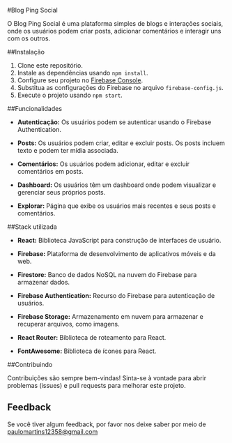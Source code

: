 #Blog Ping Social

O Blog Ping Social é uma plataforma simples de blogs e interações sociais, onde os usuários podem criar posts, adicionar comentários e interagir uns com os outros.


##Instalação

1. Clone este repositório.
2. Instale as dependências usando `npm install`.
3. Configure seu projeto no [Firebase Console](https://console.firebase.google.com/).
4. Substitua as configurações do Firebase no arquivo `firebase-config.js`.
5. Execute o projeto usando `npm start`.
    
##Funcionalidades

- **Autenticação:** Os usuários podem se autenticar usando o Firebase Authentication.

- **Posts:** Os usuários podem criar, editar e excluir posts. Os posts incluem texto e podem ter mídia associada.

- **Comentários:** Os usuários podem adicionar, editar e excluir comentários em posts.

- **Dashboard:** Os usuários têm um dashboard onde podem visualizar e gerenciar seus próprios posts.

- **Explorar:** Página que exibe os usuários mais recentes e seus posts e comentários.



##Stack utilizada

- **React:** Biblioteca JavaScript para construção de interfaces de usuário.
  
- **Firebase:** Plataforma de desenvolvimento de aplicativos móveis e da web.

- **Firestore:** Banco de dados NoSQL na nuvem do Firebase para armazenar dados.

- **Firebase Authentication:** Recurso do Firebase para autenticação de usuários.

- **Firebase Storage:** Armazenamento em nuvem para armazenar e recuperar arquivos, como imagens.

- **React Router:** Biblioteca de roteamento para React.

- **FontAwesome:** Biblioteca de ícones para React.


##Contribuindo

Contribuições são sempre bem-vindas!
Sinta-se à vontade para abrir problemas (issues) e pull requests para melhorar este projeto.

## Feedback

Se você tiver algum feedback, por favor nos deixe saber por meio de paulomartins12358@gmail.com


 

